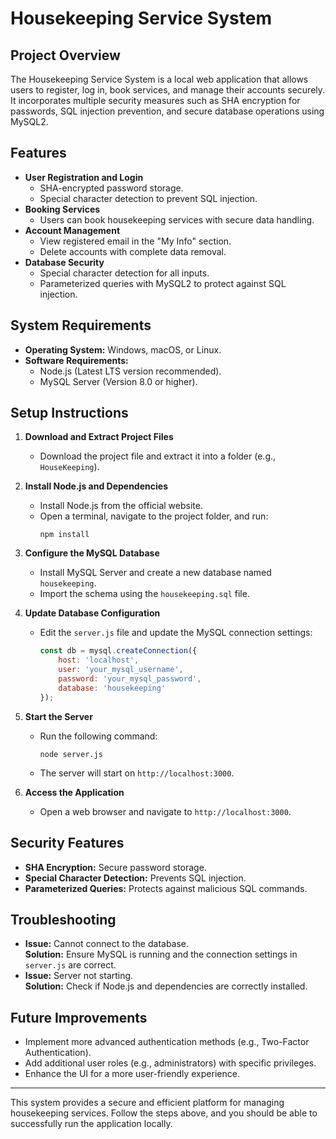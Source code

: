 # Housekeeping Service System

## Project Overview
The Housekeeping Service System is a local web application that allows users to register, log in, book services, and manage their accounts securely. It incorporates multiple security measures such as SHA encryption for passwords, SQL injection prevention, and secure database operations using MySQL2.

## Features
- **User Registration and Login**
  - SHA-encrypted password storage.
  - Special character detection to prevent SQL injection.
- **Booking Services**
  - Users can book housekeeping services with secure data handling.
- **Account Management**
  - View registered email in the "My Info" section.
  - Delete accounts with complete data removal.
- **Database Security**
  - Special character detection for all inputs.
  - Parameterized queries with MySQL2 to protect against SQL injection.

## System Requirements
- **Operating System:** Windows, macOS, or Linux.
- **Software Requirements:**
  - Node.js (Latest LTS version recommended).
  - MySQL Server (Version 8.0 or higher).

## Setup Instructions
1. **Download and Extract Project Files**
   - Download the project file and extract it into a folder (e.g., `HouseKeeping`).

2. **Install Node.js and Dependencies**
   - Install Node.js from the official website.
   - Open a terminal, navigate to the project folder, and run:
     ```
     npm install
     ```

3. **Configure the MySQL Database**
   - Install MySQL Server and create a new database named `housekeeping`.
   - Import the schema using the `housekeeping.sql` file.

4. **Update Database Configuration**
   - Edit the `server.js` file and update the MySQL connection settings:
     ```javascript
     const db = mysql.createConnection({
         host: 'localhost',
         user: 'your_mysql_username',
         password: 'your_mysql_password',
         database: 'housekeeping'
     });
     ```

5. **Start the Server**
   - Run the following command:
     ```
     node server.js
     ```
   - The server will start on `http://localhost:3000`.

6. **Access the Application**
   - Open a web browser and navigate to `http://localhost:3000`.

## Security Features
- **SHA Encryption:** Secure password storage.
- **Special Character Detection:** Prevents SQL injection.
- **Parameterized Queries:** Protects against malicious SQL commands.

## Troubleshooting
- **Issue:** Cannot connect to the database.  
  **Solution:** Ensure MySQL is running and the connection settings in `server.js` are correct.  
- **Issue:** Server not starting.  
  **Solution:** Check if Node.js and dependencies are correctly installed.

## Future Improvements
- Implement more advanced authentication methods (e.g., Two-Factor Authentication).
- Add additional user roles (e.g., administrators) with specific privileges.
- Enhance the UI for a more user-friendly experience.

---

This system provides a secure and efficient platform for managing housekeeping services. Follow the steps above, and you should be able to successfully run the application locally.
